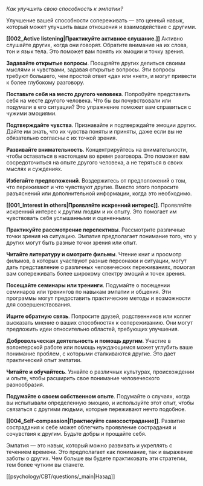 *Как улучшить свою способность к эмпатии?*

Улучшение вашей способности сопереживать — это ценный навык, который может улучшить ваши отношения и взаимодействие с другими.

**[[002_Active listening|Практикуйте активное слушание.]]** Активно слушайте других, когда они говорят. Обратите внимание на их слова, тон и язык тела. Это поможет вам понять их эмоции и точку зрения.

**Задавайте открытые вопросы**. Поощряйте других делиться своими мыслями и чувствами, задавая открытые вопросы. Эти вопросы требуют большего, чем простой ответ «да» или «нет», и могут привести к более глубокому разговору.

**Поставьте себя на место другого человека**. Попробуйте представить себя на месте другого человека. Что бы вы почувствовали или подумали в его ситуации? Это упражнение поможет вам справиться с чужими эмоциями.

**Подтверждайте чувства**. Признавайте и подтверждайте эмоции других. Дайте им знать, что их чувства поняты и приняты, даже если вы не обязательно согласны с их точкой зрения.

**Развивайте внимательность**. Концентрируйтесь на внимательности, чтобы оставаться в настоящем во время разговора. Это поможет вам сосредоточиться на опыте другого человека, а не теряться в своих мыслях и суждениях.

**Избегайте предположений**. Воздержитесь от предположений о том, что переживают и что чувствуют другие. Вместо этого попросите разъяснений или дополнительной информации, когда это необходимо.

**[[001_Interest in others|Проявляйте искренний интерес]]**. Проявляйте искренний интерес к другим людям и их опыту. Это помогает им чувствовать себя услышанными и оцененными.

**Практикуйте рассмотрение перспективы**. Рассмотрите различные точки зрения на ситуацию. Эмпатия предполагает понимание того, что у других могут быть разные точки зрения или опыт.

**Читайте литературу и смотрите фильмы**. Чтение книг и просмотр фильмов, в которых участвуют разные персонажи и ситуации, могут дать представление о различных человеческих переживаниях, помогая вам сопереживать более широкому спектру эмоций и точек зрения.

**Посещайте семинары или тренинги**. Подумайте о посещении семинаров или тренингов по навыкам эмпатии и общения. Эти программы могут предоставить практические методы и возможности для совершенствования.

**Ищите обратную связь**. Попросите друзей, родственников или коллег высказать мнение о ваших способностях к сопереживанию. Они могут предложить идеи относительно областей, требующих улучшения.

**Добровольческая деятельность и помощь другим**. Участие в волонтерской работе или помощь нуждающимся может углубить ваше понимание проблем, с которыми сталкиваются другие. Это дает практический опыт эмпатии.

**Читайте и обучайтесь**. Узнайте о различных культурах, происхождении и опыте, чтобы расширить свое понимание человеческого разнообразия.

**Подумайте о своем собственном опыте**. Подумайте о случаях, когда вы испытывали определенную эмоцию, и используйте этот опыт, чтобы связаться с другими людьми, которые переживают нечто подобное.

**[[004_Self-compassion|Практикуйте самосострадание]]**. Развитие сострадания к себе может облегчить проявление сострадания и сочувствия к другим. Будьте добры и прощайте себя.

Эмпатия — это навык, который можно развивать и укреплять с течением времени. Это предполагает как понимание, так и выражение заботы о других. Чем больше вы будете практиковать эти стратегии, тем более чутким вы станете.

[[psychology/CBT/questions/_main|Назад]]
